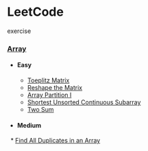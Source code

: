 # LeetCode

exercise


### [Array](https://github.com/103style/LeetCode/tree/master/Array)
  * #### Easy
    * [Toeplitz Matrix](https://github.com/103style/LeetCode/blob/master/Array/Toeplitz%20Matrix.md)
    * [Reshape the Matrix](https://github.com/103style/LeetCode/blob/master/Array/Reshape%20the%20Matrix.md)
    * [Array Partition I](https://github.com/103style/LeetCode/blob/master/Array/Array%20Partition%20I.md)
    * [Shortest Unsorted Continuous Subarray](https://github.com/103style/LeetCode/blob/master/Array/Shortest%20Unsorted%20Continuous%20Subarray.md)
    * [Two Sum](https://github.com/103style/LeetCode/blob/master/Array/Two%20Sum.md)
  
  
  * #### Medium
    * [Find All Duplicates in an Array](https://github.com/103style/LeetCode/blob/master/Array/Find%20All%20Duplicates%20in%20an%20Array.md)
